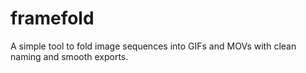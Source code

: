 # framefold
A simple tool to fold image sequences into GIFs and MOVs with clean naming and smooth exports.
